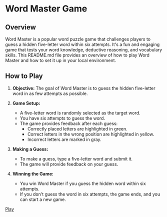# Word Master Game

## Overview

Word Master is a popular word puzzle game that challenges players to guess a hidden five-letter word within six attempts. It's a fun and engaging game that tests your word knowledge, deductive reasoning, and vocabulary skills. This README.md file provides an overview of how to play Word Master and how to set it up in your local environment.

## How to Play

1. **Objective:** The goal of Word Master is to guess the hidden five-letter word in as few attempts as possible.

2. **Game Setup:**
   - A five-letter word is randomly selected as the target word.
   - You have six attempts to guess the word.
   - The game provides feedback after each guess:
     - Correctly placed letters are highlighted in green.
     - Correct letters in the wrong position are highlighted in yellow.
     - Incorrect letters are marked in gray.

3. **Making a Guess:**
   - To make a guess, type a five-letter word and submit it.
   - The game will provide feedback on your guess.

4. **Winning the Game:**
   - You win Word Master if you guess the hidden word within six attempts.
   - If you don't guess the word in six attempts, the game ends, and you can start a new game.

[Play](https://guess-the-word-phi.vercel.app/)
